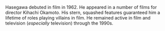 <!-- Hiroshi Hasegawa -->

Hasegawa debuted in film in 1962. He appeared in a number of films for director Kihachi Okamoto. His stern, squashed features guaranteed him a lifetime of roles playing villains in film. He remained active in film and television (_especially_ television) through the 1990s.